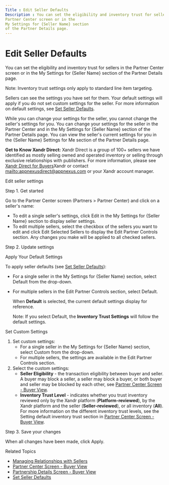 ```yaml
---
Title : Edit Seller Defaults
Description : You can set the eligibility and inventory trust for sellers in the
Partner Center screen or in the
My Settings for {Seller Name} section
of the Partner Details page.
---
```



# Edit Seller Defaults



You can set the eligibility and inventory trust for sellers in the
Partner Center screen or in the
My Settings for {Seller Name} section
of the Partner Details page.



Note: Inventory trust settings only
apply to standard line item targeting.



Sellers can see the settings you have set for them. Your default
settings will apply if you do not set custom settings for the seller.
For more information on default settings, see
<a href="set-seller-defaults.html" class="xref">Set Seller Defaults</a>.

While you can change your settings for the seller, you cannot change the
seller's settings for you. You can change your settings for the seller
in the Partner Center and in the
My Settings for {Seller Name} section
of the Partner Details page. You can view the seller's current settings
for you in the {Seller Name} Settings for
Me section of the Partner Details page.

**Get to Know Xandr Direct:**
Xandr Direct is a group of 100+ sellers we have
identified as mostly selling owned and operated inventory or selling
through exclusive relationships with publishers. For more information,
please see <a href="appnexus-direct-for-buyers.html" class="xref"
title="This page explains what Xandr Direct is and other helpful details for using it.">Xandr
Direct for Buyers</a>Xandr or contact
<a href="mailto:appnexusdirect@appnexus.com" class="xref"
target="_blank">mailto:appnexusdirect@<span
class="ph">appnexus.com</a> or your Xandr
account manager.

Edit seller settings

Step 1. Get started

Go to the Partner Center screen
(Partners
\>  Partner Center) and click
on a seller's name:

- To edit a single seller's settings, click
  Edit in the
  My Settings for {Seller Name}
  section to display seller settings.
- To edit multiple sellers, select the checkbox of the sellers you want
  to edit and click Edit Selected
  Sellers to display the Edit Partner
  Controls section. Any changes you make will be applied to all
  checked sellers.

Step 2. Update settings

Apply Your Default Settings

To apply seller defaults (see
<a href="set-seller-defaults.html" class="xref">Set Seller Defaults</a>):

- For a single seller in the My Settings for
  {Seller Name} section, select
  Default from the drop-down.

- For multiple sellers in the Edit Partner
  Controls section, select
  Default.

  When **Default** is selected, the current default settings display for
  reference.

  

  Note: If you select
  Default, the **Inventory Trust
  Settings** will follow the default settings.

  

Set Custom Settings

1.  Set custom settings:
    - For a single seller in the My Settings
      for {Seller Name} section, select
      Custom from the drop-down.
    - For multiple sellers, the settings are available in the
      Edit Partner Controls section.
2.  Select the custom settings:
    - **Seller Eligibility** - the transaction eligibility between buyer
      and seller. A buyer may block a seller, a seller may block a
      buyer, or both buyer and seller may be blocked by each other, see
      <a href="partner-center-screen-buyer-view.html" class="xref">Partner
      Center Screen - Buyer View</a>.
    - **Inventory Trust Level** - indicates whether you trust inventory
      reviewed only by the Xandr platform
      (**Platform-reviewed**), by the Xandr
      platform and the seller (**Seller-reviewed**), or all inventory
      (**All**). For more information on the different inventory trust
      levels, see the Setting default
      inventory trust section in
      <a href="partner-center-screen-buyer-view.html" class="xref">Partner
      Center Screen - Buyer View</a>.

Step 3. Save your changes

When all changes have been made, click
Apply.

Related Topics

- <a href="managing-relationships-with-sellers.html" class="xref">Managing
  Relationships with Sellers</a>
- <a href="partner-center-screen-buyer-view.html" class="xref">Partner
  Center Screen - Buyer View</a>
- <a href="partnership-details-screen-buyer-view.html"
  class="xref">Partnership Details Screen - Buyer View</a>
- <a href="set-seller-defaults.html" class="xref">Set Seller Defaults</a>




